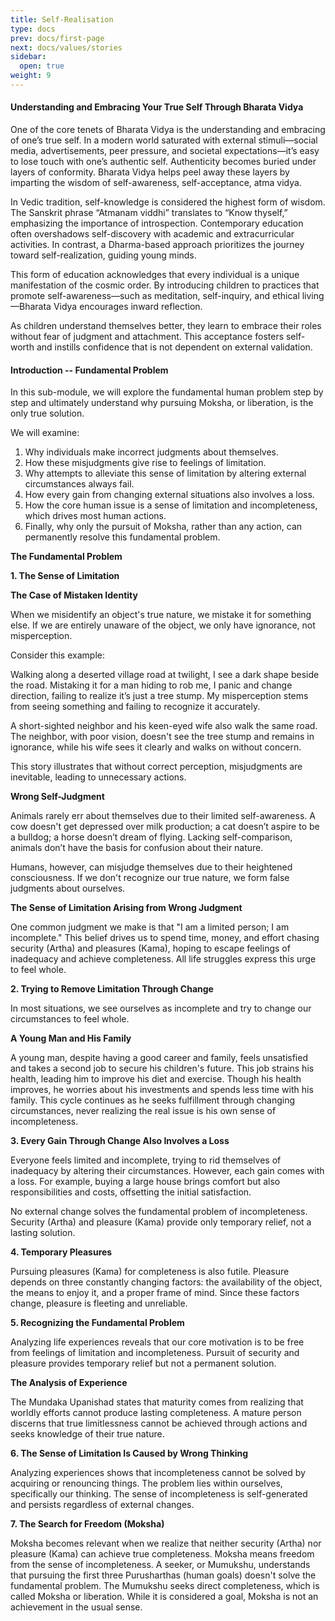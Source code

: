 ```yaml
---
title: Self-Realisation
type: docs
prev: docs/first-page
next: docs/values/stories
sidebar:
  open: true
weight: 9
---
```


#### Understanding and Embracing Your True Self Through Bharata Vidya

One of the core tenets of Bharata Vidya is the understanding and embracing of one’s true self. In a modern world saturated with external stimuli—social media, advertisements, peer pressure, and societal expectations—it’s easy to lose touch with one’s authentic self. Authenticity becomes buried under layers of conformity. Bharata Vidya helps peel away these layers by imparting the wisdom of self-awareness, self-acceptance, atma vidya.

In Vedic tradition, self-knowledge is considered the highest form of wisdom. The Sanskrit phrase “Atmanam viddhi” translates to “Know thyself,” emphasizing the importance of introspection. Contemporary education often overshadows self-discovery with academic and extracurricular activities. In contrast, a Dharma-based approach prioritizes the journey toward self-realization, guiding young minds.

This form of education acknowledges that every individual is a unique manifestation of the cosmic order. By introducing children to practices that promote self-awareness—such as meditation, self-inquiry, and ethical living—Bharata Vidya encourages inward reflection.

As children understand themselves better, they learn to embrace their roles without fear of judgment and attachment. This acceptance fosters self-worth and instills confidence that is not dependent on external validation.

#### Introduction -- Fundamental Problem

In this sub-module, we will explore the fundamental human problem step by step and ultimately understand why pursuing Moksha, or liberation, is the only true solution.

We will examine:

1. Why individuals make incorrect judgments about themselves.
2. How these misjudgments give rise to feelings of limitation.
3. Why attempts to alleviate this sense of limitation by altering external circumstances always fail.
4. How every gain from changing external situations also involves a loss.
5. How the core human issue is a sense of limitation and incompleteness, which drives most human actions.
6. Finally, why only the pursuit of Moksha, rather than any action, can permanently resolve this fundamental problem.

**The Fundamental Problem**

**1. The Sense of Limitation**

**The Case of Mistaken Identity**

When we misidentify an object's true nature, we mistake it for something else. If we are entirely unaware of the object, we only have ignorance, not misperception.

Consider this example:

Walking along a deserted village road at twilight, I see a dark shape beside the road. Mistaking it for a man hiding to rob me, I panic and change direction, failing to realize it’s just a tree stump. My misperception stems from seeing something and failing to recognize it accurately.

A short-sighted neighbor and his keen-eyed wife also walk the same road. The neighbor, with poor vision, doesn't see the tree stump and remains in ignorance, while his wife sees it clearly and walks on without concern.

This story illustrates that without correct perception, misjudgments are inevitable, leading to unnecessary actions.

**Wrong Self-Judgment**

Animals rarely err about themselves due to their limited self-awareness. A cow doesn't get depressed over milk production; a cat doesn’t aspire to be a bulldog; a horse doesn’t dream of flying. Lacking self-comparison, animals don’t have the basis for confusion about their nature.

Humans, however, can misjudge themselves due to their heightened consciousness. If we don't recognize our true nature, we form false judgments about ourselves.

**The Sense of Limitation Arising from Wrong Judgment**

One common judgment we make is that "I am a limited person; I am incomplete." This belief drives us to spend time, money, and effort chasing security (Artha) and pleasures (Kama), hoping to escape feelings of inadequacy and achieve completeness. All life struggles express this urge to feel whole.

**2. Trying to Remove Limitation Through Change**

In most situations, we see ourselves as incomplete and try to change our circumstances to feel whole.

**A Young Man and His Family**

A young man, despite having a good career and family, feels unsatisfied and takes a second job to secure his children's future. This job strains his health, leading him to improve his diet and exercise. Though his health improves, he worries about his investments and spends less time with his family. This cycle continues as he seeks fulfillment through changing circumstances, never realizing the real issue is his own sense of incompleteness.

**3. Every Gain Through Change Also Involves a Loss**

Everyone feels limited and incomplete, trying to rid themselves of inadequacy by altering their circumstances. However, each gain comes with a loss. For example, buying a large house brings comfort but also responsibilities and costs, offsetting the initial satisfaction.

No external change solves the fundamental problem of incompleteness. Security (Artha) and pleasure (Kama) provide only temporary relief, not a lasting solution.

**4. Temporary Pleasures**

Pursuing pleasures (Kama) for completeness is also futile. Pleasure depends on three constantly changing factors: the availability of the object, the means to enjoy it, and a proper frame of mind. Since these factors change, pleasure is fleeting and unreliable.

**5. Recognizing the Fundamental Problem**

Analyzing life experiences reveals that our core motivation is to be free from feelings of limitation and incompleteness. Pursuit of security and pleasure provides temporary relief but not a permanent solution.

**The Analysis of Experience**

The Mundaka Upanishad states that maturity comes from realizing that worldly efforts cannot produce lasting completeness. A mature person discerns that true limitlessness cannot be achieved through actions and seeks knowledge of their true nature.

**6. The Sense of Limitation Is Caused by Wrong Thinking**

Analyzing experiences shows that incompleteness cannot be solved by acquiring or renouncing things. The problem lies within ourselves, specifically our thinking. The sense of incompleteness is self-generated and persists regardless of external changes.

**7. The Search for Freedom (Moksha)**

Moksha becomes relevant when we realize that neither security (Artha) nor pleasure (Kama) can achieve true completeness. Moksha means freedom from the sense of incompleteness. A seeker, or Mumukshu, understands that pursuing the first three Purusharthas (human goals) doesn't solve the fundamental problem. The Mumukshu seeks direct completeness, which is called Moksha or liberation. While it is considered a goal, Moksha is not an achievement in the usual sense.